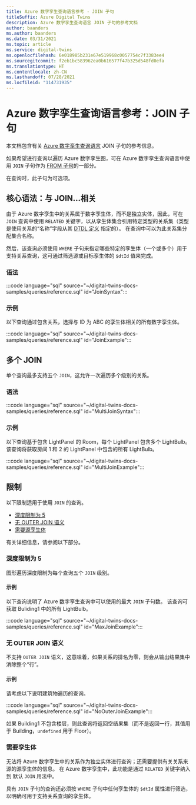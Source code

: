 ```yaml
---
title: Azure 数字孪生查询语言参考 - JOIN 子句
titleSuffix: Azure Digital Twins
description: Azure 数字孪生查询语言 JOIN 子句的参考文档
author: baanders
ms.author: baanders
ms.date: 03/31/2021
ms.topic: article
ms.service: digital-twins
ms.openlocfilehash: 6e018985b231e67e519968c0057754c7f3383ee4
ms.sourcegitcommit: f2eb1bc583962ea0b616577f47b325d548fd0efa
ms.translationtype: HT
ms.contentlocale: zh-CN
ms.lasthandoff: 07/28/2021
ms.locfileid: "114731935"
---
```

# <a name="azure-digital-twins-query-language-reference-join-clause"></a>Azure 数字孪生查询语言参考：JOIN 子句

本文档包含有关 [Azure 数字孪生查询语言](concepts-query-language.md) JOIN 子句的参考信息。

如果希望进行查询以遍历 Azure 数字孪生图，可在 Azure 数字孪生查询语言中使用 `JOIN` 子句作为 [FROM 子句](reference-query-clause-from.md)的一部分。

在查询时，此子句为可选项。

## <a name="core-syntax-join--related"></a>核心语法：与 JOIN...相关 
由于 Azure 数字孪生中的关系属于数字孪生体，而不是独立实体，因此，可在 `JOIN` 查询中使用 `RELATED` 关键字，以从孪生体集合引用特定类型的关系集（类型是使用关系的“名称”字段从其 [DTDL 定义](concepts-models.md#basic-relationship-example) 指定的）。 在查询中可以为此关系集分配集合名称。

然后，该查询必须使用 `WHERE` 子句来指定哪些特定的孪生体（一个或多个）用于支持关系查询，这可通过筛选源或目标孪生体的 `$dtId` 值来完成。

### <a name="syntax"></a>语法

:::code language="sql" source="~/digital-twins-docs-samples/queries/reference.sql" id="JoinSyntax":::

### <a name="example"></a>示例

以下查询通过包含关系，选择与 ID 为 ABC 的孪生体相关的所有数字孪生体。

:::code language="sql" source="~/digital-twins-docs-samples/queries/reference.sql" id="JoinExample":::

## <a name="multiple-joins"></a>多个 JOIN

单个查询最多支持五个 `JOIN`，这允许一次遍历多个级别的关系。

### <a name="syntax"></a>语法

:::code language="sql" source="~/digital-twins-docs-samples/queries/reference.sql" id="MultiJoinSyntax":::

### <a name="example"></a>示例

以下查询基于包含 LightPanel 的 Room，每个 LightPanel 包含多个 LightBulb。 该查询将获取房间 1 和 2 的 LightPanel 中包含的所有 LightBulb。

:::code language="sql" source="~/digital-twins-docs-samples/queries/reference.sql" id="MultiJoinExample":::

## <a name="limitations"></a>限制

以下限制适用于使用 `JOIN` 的查询。
* [深度限制为 5](#depth-limit-of-five)
* [无 OUTER JOIN 语义](#no-outer-join-semantics)
* [需要源孪生体](#twins-required)

有关详细信息，请参阅以下部分。

### <a name="depth-limit-of-five"></a>深度限制为 5

图形遍历深度限制为每个查询五个 `JOIN` 级别。

#### <a name="example"></a>示例

以下查询说明了 Azure 数字孪生查询中可以使用的最大 `JOIN` 子句数。 该查询可获取 Buliding1 中的所有 LightBulb。

:::code language="sql" source="~/digital-twins-docs-samples/queries/reference.sql" id="MaxJoinExample":::

### <a name="no-outer-join-semantics"></a>无 OUTER JOIN 语义

不支持 `OUTER JOIN` 语义，这意味着，如果关系的排名为零，则会从输出结果集中消除整个“行”。

#### <a name="example"></a>示例

请考虑以下说明建筑物遍历的查询。

:::code language="sql" source="~/digital-twins-docs-samples/queries/reference.sql" id="NoOuterJoinExample":::

如果 Building1 不包含楼层，则此查询将返回空结果集（而不是返回一行，其值用于 Building，`undefined` 用于 Floor）。

### <a name="twins-required"></a>需要孪生体

无法将 Azure 数字孪生中的关系作为独立实体进行查询；还需要提供有关关系来源的源孪生体的信息。 在 Azure 数字孪生中，此功能是通过 `RELATED` 关键字纳入到 默认 `JOIN` 用法中。 

具有 `JOIN` 子句的查询还必须按 `WHERE` 子句中任何孪生体的 `$dtId` 属性进行筛选，以明确可用于支持关系查询的孪生体。